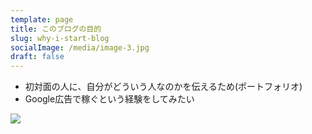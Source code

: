 ```yaml
---
template: page
title: このブログの目的
slug: why-i-start-blog
socialImage: /media/image-3.jpg
draft: false
---
```

- 初対面の人に、自分がどういう人なのかを伝えるため(ポートフォリオ)
- Google広告で稼ぐという経験をしてみたい

![](/media/image-3.jpg)